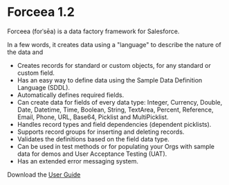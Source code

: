 # Forceea 1.2 #
Forceea (forˈsēa) is a data factory framework for Salesforce.

In a few words, it creates data using a "language" to describe the nature of the data and
*	Creates records for standard or custom objects, for any standard or custom field.
*	Has an easy way to define data using the Sample Data Definition Language (SDDL).
*	Automatically defines required fields.
*	Can create data for fields of every data type: Integer, Currency, Double, Date, Datetime, Time, Boolean, String, TextArea, Percent, Reference, Email, Phone, URL, Base64, Picklist and MultiPicklist.
*	Handles record types and field dependencies (dependent picklists).
*	Supports record groups for inserting and deleting records.
*	Validates the definitions based on the field data type.
*	Can be used in test methods or for populating your Orgs with sample data for demos and User Acceptance Testing (UAT).
*	Has an extended error messaging system.

Download the [User Guide](http://bit.ly/Forceea12_UserGuide)
